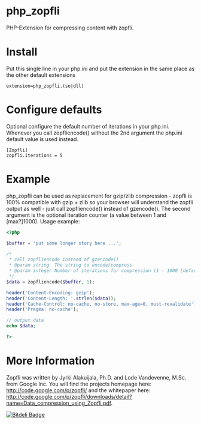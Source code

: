 
php_zopfli
==========
PHP-Extension for compressing content with zopfli. 


Install
==========
Put this single line in your php.ini and put the extension in the same place as the other default extensions
```
extension=php_zopfli.(so|dll)
```


Configure defaults
==========
Optional configure the default number of iterations in your php.ini. Whenever you call zopfliencode() without the 2nd argument the php.ini default value is used instead.
```
[Zopfli]
zopfli.iterations = 5
```


Example
==========
php_zopfli can be used as replacement for gzip/zlib compression - zopfli is 100% compatible with gzip + zlib so your browser will understand the zopfli output as well - just call zopfliencode() instead of gzencode(). The second argument is the optional iteration counter (a value between 1 and [max?]1000).
Usage example:

```php
<?php

$buffer = 'put some longer story here ...';

/*
 * call zopfliencode instead of gzencode()
 * @param string  The string to encode/compress
 * @param integer Number of iterations for compression (1 - 1000 [default = 5])
 */
$data = zopfliencode($buffer, 1);

header('Content-Encoding: gzip');
header('Content-Length: '.strlen($data));
header('Cache-Control: no-cache, no-store, max-age=0, must-revalidate');
header('Pragma: no-cache');

// output data
echo $data;

?>
```


More Information
==========
Zopfli was written by Jyrki Alakuijala, Ph.D. and Lode Vandevenne, M.Sc. from Google Inc.
You will find the projects homepage here: http://code.google.com/p/zopfli/
and the whitepaper here: http://code.google.com/p/zopfli/downloads/detail?name=Data_compression_using_Zopfli.pdf.


[![Bitdeli Badge](https://d2weczhvl823v0.cloudfront.net/clickalicious/php_zopfli/trend.png)](https://bitdeli.com/free "Bitdeli Badge")

